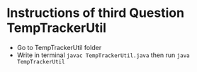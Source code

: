 
# Instructions of  third Question TempTrackerUtil
* Go to TempTrackerUtil folder
* Write in terminal `javac TempTrackerUtil.java` then run `java TempTrackerUtil`
